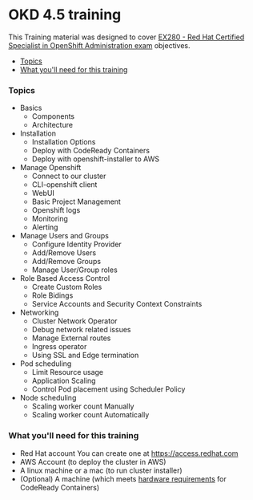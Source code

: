 # OKD 4.5 training <!-- omit in toc -->

This Training material was designed to cover [EX280 - Red Hat Certified Specialist in OpenShift Administration exam](https://www.redhat.com/en/services/training/ex280-red-hat-certified-specialist-in-openshift-administration-exam?section=Objectives) objectives.

- [Topics](#topics)
- [What you'll need for this training](#what-youll-need-for-this-training)

### Topics
- Basics
  - Components
  - Architecture
- Installation
  - Installation Options
  - Deploy with CodeReady Containers
  - Deploy with openshift-installer to AWS
- Manage Openshift
  - Connect to our cluster
  - CLI-openshift client
  - WebUI
  - Basic Project Management
  - Openshift logs
  - Monitoring
  - Alerting
- Manage Users and Groups
  - Configure Identity Provider
  - Add/Remove Users
  - Add/Remove Groups
  - Manage User/Group roles
- Role Based Access Control
  - Create Custom Roles
  - Role Bidings
  - Service Accounts and Security Context Constraints
- Networking
  - Cluster Network Operator
  - Debug network related issues
  - Manage External routes
  - Ingress operator
  - Using SSL and Edge termination
- Pod scheduling
  - Limit Resource usage
  - Application Scaling
  - Control Pod placement using Scheduler Policy
- Node scheduling
  - Scaling worker count Manually
  - Scaling worker count Automatically


### What you'll need for this training
- Red Hat account
  You can create one at https://access.redhat.com
- AWS Account (to deploy the cluster in AWS)
- A linux machine or a mac (to run cluster installer)
- (Optional) A machine (which meets [hardware requirements](../02-Installation/ReadMe.md#dev-environment-with-codeready-containers) for CodeReady Containers)
